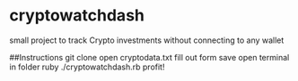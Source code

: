 # cryptowatchdash
small project to track Crypto investments without connecting to any wallet

##Instructions
git clone 
open cryptodata.txt
fill out form
save
open terminal in folder
ruby ./cryptowatchdash.rb
profit!
